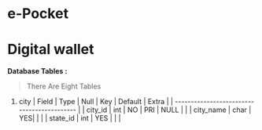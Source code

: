 # e-Pocket
# Digital wallet


**Database Tables :**

> There Are Eight Tables
1. city
| Field | Type | Null | Key | Default | Extra |
| ------------------------------------------- |
| city_id | int | NO | PRI | NULL |   |
| city_name | char | YES|   |     |
| state_id | int | YES | | |
